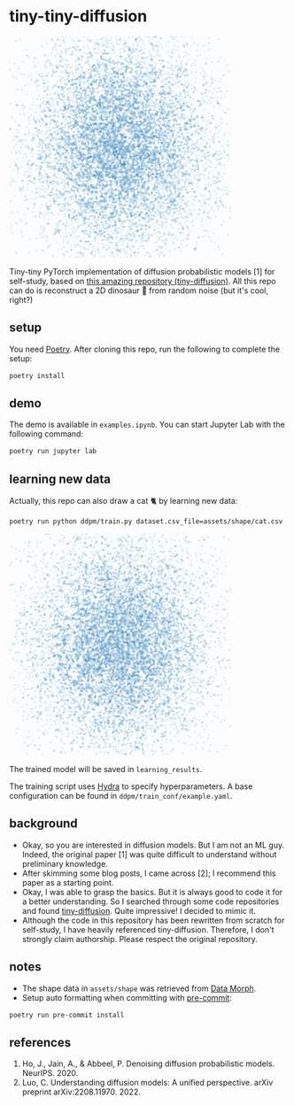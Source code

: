 # tiny-tiny-diffusion

![](./assets/dino.gif)

Tiny-tiny PyTorch implementation of diffusion probabilistic models [1] for self-study, based on [this amazing repository (tiny-diffusion)](https://github.com/tanelp/tiny-diffusion).
All this repo can do is reconstruct a 2D dinosaur 🦖 from random noise (but it's cool, right?)

## setup

You need [Poetry](https://python-poetry.org/).
After cloning this repo, run the following to complete the setup:

```sh
poetry install
```

## demo

The demo is available in `examples.ipynb`.
You can start Jupyter Lab with the following command:

```sh
poetry run jupyter lab
```

## learning new data

Actually, this repo can also draw a cat 🐈 by learning new data:

```sh
poetry run python ddpm/train.py dataset.csv_file=assets/shape/cat.csv
```

![](./assets/cat.gif)

The trained model will be saved in `learning_results`.

The training script uses [Hydra](https://hydra.cc/) to specify hyperparameters.
A base configuration can be found in `ddpm/train_conf/example.yaml`.


## background

- Okay, so you are interested in diffusion models.
  But I am not an ML guy.
  Indeed, the original paper [1] was quite difficult to understand without preliminary knowledge.
- After skimming some blog posts, I came across [2];
  I recommend this paper as a starting point.
- Okay, I was able to grasp the basics.
  But it is always good to code it for a better understanding.
  So I searched through some code repositories and found [tiny-diffusion](https://github.com/tanelp/tiny-diffusion).
  Quite impressive!
  I decided to mimic it.
- Although the code in this repository has been rewritten from scratch for self-study, I have heavily referenced tiny-diffusion.
  Therefore, I don't strongly claim authorship.
  Please respect the original repository.

## notes

- The shape data in `assets/shape` was retrieved from [Data Morph](https://github.com/stefmolin/data-morph/).
- Setup auto formatting when committing with [pre-commit](https://pre-commit.com/):

```sh
poetry run pre-commit install
```


## references

1. Ho, J., Jain, A., & Abbeel, P. Denoising diffusion probabilistic models. NeurIPS. 2020.
1. Luo, C. Understanding diffusion models: A unified perspective. arXiv preprint arXiv:2208.11970. 2022.
